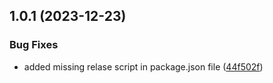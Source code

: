 

## 1.0.1 (2023-12-23)


### Bug Fixes

* added missing relase script in package.json file ([44f502f](https://github.com/resatyavcin/erp-server/commit/44f502f09a0eff020b12a688808c3dd6ca8ff35a))
